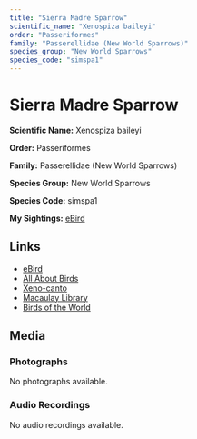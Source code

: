 ```yaml
---
title: "Sierra Madre Sparrow"
scientific_name: "Xenospiza baileyi"
order: "Passeriformes"
family: "Passerellidae (New World Sparrows)"
species_group: "New World Sparrows"
species_code: "simspa1"
---
```


# Sierra Madre Sparrow

**Scientific Name:** Xenospiza baileyi

**Order:** Passeriformes

**Family:** Passerellidae (New World Sparrows)

**Species Group:** New World Sparrows

**Species Code:** simspa1

**My Sightings:** [eBird](https://ebird.org/lifelist?r=world&time=life&spp=simspa1)

## Links
* [eBird](https://ebird.org/species/simspa1) 
* [All About Birds](https://www.allaboutbirds.org/guide/simspa1) 
* [Xeno-canto](https://www.xeno-canto.org/species/simspa1) 
* [Macaulay Library](https://search.macaulaylibrary.org/catalog?taxonCode=simspa1&sort=rating_rank_desc)
* [Birds of the World](https://birdsoftheworld.org/bow/species/simspa1)

## Media
### Photographs
No photographs available.

### Audio Recordings
No audio recordings available.
